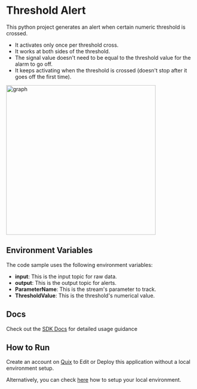 # Threshold Alert

This python project generates an alert when certain numeric threshold is crossed. 
- It activates only once per threshold cross. 
- It works at both sides of the threshold. 
- The signal value doesn't need to be equal to the threshold value for the alarm to go off.
- It keeps activating when the threshold is crossed (doesn't stop after it goes off the first time).

<img src='threshold_alert.png' width='400px' alt='graph'>

## Environment Variables

The code sample uses the following environment variables:

- **input**: This is the input topic for raw data.
- **output**: This is the output topic for alerts.
- **ParameterName**: This is the stream's parameter to track.
- **ThresholdValue**: This is the threshold's numerical value.

## Docs

Check out the [SDK Docs](https://quix.ai/docs/sdk/introduction.html) for detailed usage guidance

## How to Run
Create an account on [Quix](https://portal.platform.quix.ai/self-sign-up?xlink=github) to Edit or Deploy this application without a local environment setup.

Alternatively, you can check [here](/python/local-development) how to setup your local environment.
